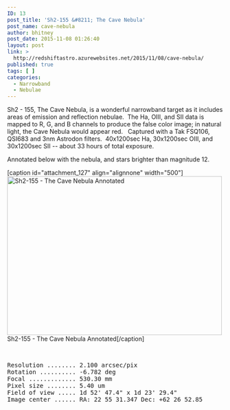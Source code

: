 ```yaml
---
ID: 13
post_title: 'Sh2-155 &#8211; The Cave Nebula'
post_name: cave-nebula
author: bhitney
post_date: 2015-11-08 01:26:40
layout: post
link: >
  http://redshiftastro.azurewebsites.net/2015/11/08/cave-nebula/
published: true
tags: [ ]
categories:
  - Narrowband
  - Nebulae
---
```

Sh2 - 155, The Cave Nebula, is a wonderful narrowband target as it includes areas of emission and reflection nebulae.  The Ha, OIII, and SII data is mapped to R, G, and B channels to produce the false color image; in natural light, the Cave Nebula would appear red.   Captured with a Tak FSQ106, QSI683 and 3nm Astrodon filters.  40x1200sec Ha, 30x1200sec OIII, and 30x1200sec SII -- about 33 hours of total exposure.

Annotated below with the nebula, and stars brighter than magnitude 12.

[caption id="attachment_127" align="alignnone" width="500"]<a href="http://redshiftastro.azurewebsites.net/wp-content/uploads/2015/11/cave_nebula_annotated.jpg"><img class="size-medium wp-image-127" src="http://redshiftastro.azurewebsites.net/wp-content/uploads/2015/11/cave_nebula_annotated-500x370.jpg" alt="Sh2-155 - The Cave Nebula Annotated" width="500" height="370" /></a> Sh2-155 - The Cave Nebula Annotated[/caption]

&nbsp;
<pre>Resolution ........ 2.100 arcsec/pix
Rotation .......... -6.782 deg
Focal ............. 530.30 mm
Pixel size ........ 5.40 um
Field of view ..... 1d 52' 47.4" x 1d 23' 29.4"
Image center ...... RA: 22 55 31.347 Dec: +62 26 52.85</pre>